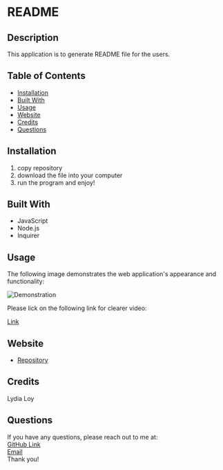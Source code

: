 # README

## Description
This application is to generate README file for the users. 

## Table of Contents
* [Installation](#installation)
* [Built With](#builtwith)
* [Usage](#usage)
* [Website](#website)
* [Credits](#credits)
* [Questions](#questions)

## Installation 
  1. copy repository
  2. download the file into your computer
  3. run the program and enjoy!

## Built With
* JavaScript
* Node.js
* Inquirer
  
## Usage 
The following image demonstrates the web application's appearance and functionality:
<p><img src="./src/README-generator.gif" alt="Demonstration"/></p>
Please lick on the following link for clearer video:
<p><a href="https://watch.screencastify.com/v/WCzGjdQZBCHbf1ojARLu">Link</a></p>

## Website
* [Repository](https://github.com/flowingcityloy/README-generator)

## Credits
Lydia Loy
    
## Questions
  
  If you have any questions, please reach out to me at:<br>
  <a href="https://github.com/flowingcityloy">GitHub Link</a><br>
  <a href="mailto:lydia_art@yahoo.com">Email</a><br>
  Thank you!
    
